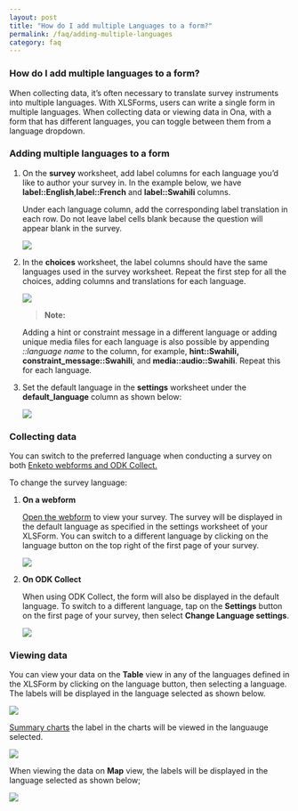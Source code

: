 ```yaml
---
layout: post
title: "How do I add multiple Languages to a form?"
permalink: /faq/adding-multiple-languages
category: faq
---
```


### How do I add multiple languages to a form?

When collecting data, it’s often necessary to translate survey instruments into multiple languages. With XLSForms, users can write a single form in multiple languages. When collecting data or viewing data in Ona, with a form that has different languages, you can toggle between them from a language dropdown.

### Adding multiple languages to a form

1. On the **survey** worksheet, add label columns for each language you’d like to author your survey in. In the example below, we have **label::English**,**label::French** and **label::Swahili** columns.

   Under each language column, add the corresponding label translation in each row. Do not leave label cells blank because the question will appear blank in the survey.

   ![](/content/screenshots/faq/faq-multiple-langauge-support-1.png)

2. In the **choices** worksheet, the label columns should have the same languages used in the survey worksheet. Repeat the first step for all the choices, adding columns and translations for each language.

   ![](/content/screenshots/faq/faq-multiple-langauge-support-2.png)

   >**Note:**<br/>
   >
   Adding a hint or constraint message in a different language or adding unique media files for each language is also possible by appending *::language name* to the column, for example, **hint::Swahili, constraint_message::Swahili**, and **media::audio::Swahili**. Repeat this for each language.

3. Set the default language in the **settings** worksheet under the **default_language** column as shown below:

   ![](/content/screenshots/faq/faq-multiple-langauge-support-3.png)

### Collecting data

You can switch to the preferred language when conducting a survey on both [Enketo webforms and ODK Collect.](https://help.ona.io/guides/data-collection/)

To change the survey language:

1. **On a webform**

    [Open the webform](https://help.ona.io/guides/data-collection/#opening-webform) to view your survey. The survey will be displayed in the default language as specified in the settings worksheet of your XLSForm. You can switch to a different language by clicking on the language button on the top right of the first page of your survey. 

    ![](/content/screenshots/faq/faq-multiple-langauge-support-4.png)

2. **On ODK Collect**

    When using ODK Collect, the form will also be displayed in the default language. To switch to a different language, tap on the **Settings** button on the first page of your survey, then select **Change Language settings**. 

    ![](/content/screenshots/faq/faq-multiple-langauge-support-5.png)

### Viewing data

You can view your data on the **Table** view in any of the languages defined in the XLSForm by clicking on the language button, then selecting a language. The labels will be displayed in the language selected as shown below.

![](/content/screenshots/faq/faq-multiple-langauge-support-6.png)

[Summary charts](https://help.ona.io/guides/getting-started/#summary-charts) the label in the charts will be viewed in the languauge selected.

![](/content/screenshots/faq/faq-multiple-langauge-support-7.png)

When viewing the data on **Map** view, the labels will be displayed in the language selected as shown below;

![](/content/screenshots/faq/faq-multiple-langauge-support-8.png)

